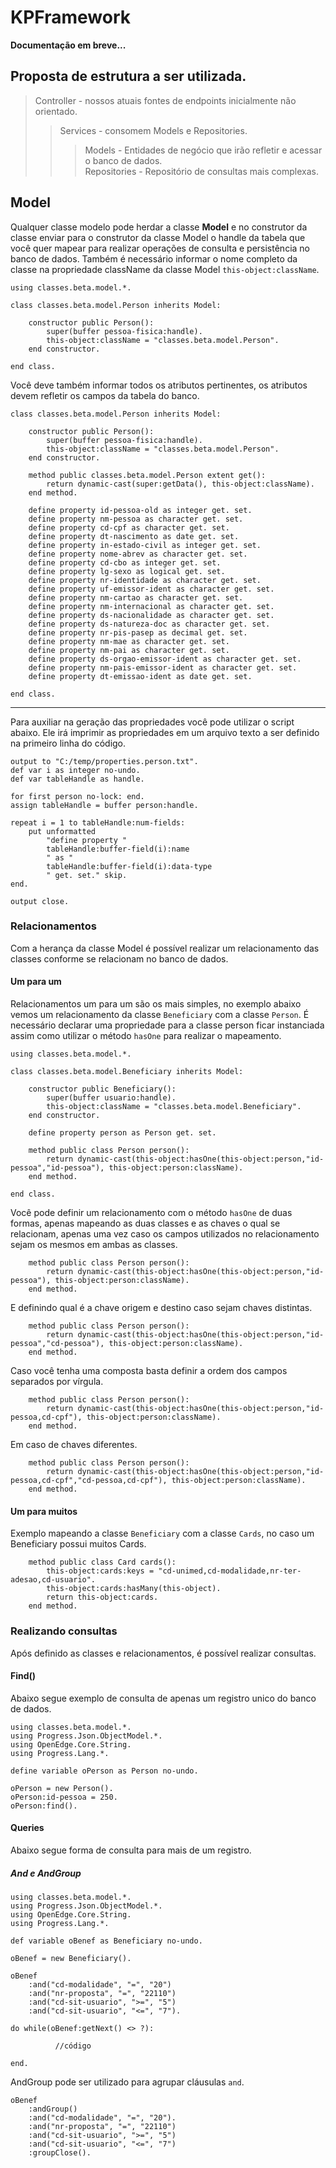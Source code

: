 # KPFramework

**Documentação em breve...**

## Proposta de estrutura a ser utilizada.
> Controller - nossos atuais fontes de endpoints inicialmente não orientado.
>> Services - consomem Models e Repositories.
>>> Models - Entidades de negócio que irão refletir e acessar o banco de dados.  
>>> Repositories - Repositório de consultas mais complexas.
          
## Model
Qualquer classe modelo pode herdar a classe **Model** e no construtor da classe enviar para o construtor da classe Model o handle da tabela que você quer mapear para realizar operações de consulta e persistência no banco de dados. Também é necessário informar o nome completo da classe na propriedade className da classe Model `this-object:className`.

```
using classes.beta.model.*.

class classes.beta.model.Person inherits Model:

    constructor public Person():
        super(buffer pessoa-fisica:handle).
        this-object:className = "classes.beta.model.Person".        
    end constructor.

end class.
```

Você deve também informar todos os atributos pertinentes, os atributos devem refletir os campos da tabela do banco.

```
class classes.beta.model.Person inherits Model:
    
    constructor public Person():
        super(buffer pessoa-fisica:handle).
        this-object:className = "classes.beta.model.Person".        
    end constructor.

    method public classes.beta.model.Person extent get():
        return dynamic-cast(super:getData(), this-object:className).
    end method.        

    define property id-pessoa-old as integer get. set.
    define property nm-pessoa as character get. set.
    define property cd-cpf as character get. set.
    define property dt-nascimento as date get. set.
    define property in-estado-civil as integer get. set.
    define property nome-abrev as character get. set.
    define property cd-cbo as integer get. set.
    define property lg-sexo as logical get. set.
    define property nr-identidade as character get. set.
    define property uf-emissor-ident as character get. set.
    define property nm-cartao as character get. set.
    define property nm-internacional as character get. set.
    define property ds-nacionalidade as character get. set.
    define property ds-natureza-doc as character get. set.
    define property nr-pis-pasep as decimal get. set.
    define property nm-mae as character get. set.
    define property nm-pai as character get. set.
    define property ds-orgao-emissor-ident as character get. set.
    define property nm-pais-emissor-ident as character get. set.
    define property dt-emissao-ident as date get. set.

end class.
```
***
Para auxiliar na geração das propriedades você pode utilizar o script abaixo. Ele irá imprimir as propriedades em um arquivo texto a ser definido na primeiro linha do código.
```
output to "C:/temp/properties.person.txt".
def var i as integer no-undo.
def var tableHandle as handle.

for first person no-lock: end.
assign tableHandle = buffer person:handle.

repeat i = 1 to tableHandle:num-fields:
    put unformatted 
        "define property " 
        tableHandle:buffer-field(i):name 
        " as "
        tableHandle:buffer-field(i):data-type
        " get. set." skip.
end.

output close.
```
### Relacionamentos
Com a herança da classe Model é possível realizar um relacionamento das classes conforme se relacionam no banco de dados.

#### Um para um
Relacionamentos um para um são os mais simples, no exemplo abaixo vemos um relacionamento da classe `Beneficiary` com a classe `Person`. É necessário declarar uma propriedade para a classe person ficar instanciada assim como utilizar o método `hasOne` para realizar o mapeamento.

```
using classes.beta.model.*.

class classes.beta.model.Beneficiary inherits Model:   

    constructor public Beneficiary():
        super(buffer usuario:handle).
        this-object:className = "classes.beta.model.Beneficiary".  
    end constructor.

    define property person as Person get. set.

    method public class Person person():
        return dynamic-cast(this-object:hasOne(this-object:person,"id-pessoa","id-pessoa"), this-object:person:className).
    end method. 

end class.
```
Você pode definir um relacionamento com o método `hasOne` de duas formas, apenas mapeando as duas classes e as chaves o qual se relacionam, apenas uma vez caso os campos utilizados no relacionamento sejam os mesmos em ambas as classes.
```
    method public class Person person():
        return dynamic-cast(this-object:hasOne(this-object:person,"id-pessoa"), this-object:person:className).
    end method. 
```
E definindo qual é a chave origem e destino caso sejam chaves distintas.
```
    method public class Person person():
        return dynamic-cast(this-object:hasOne(this-object:person,"id-pessoa","cd-pessoa"), this-object:person:className).
    end method. 
```

Caso você tenha uma composta basta definir a ordem dos campos separados por vírgula.
```
    method public class Person person():
        return dynamic-cast(this-object:hasOne(this-object:person,"id-pessoa,cd-cpf"), this-object:person:className).
    end method. 
```
Em caso de chaves diferentes.
```
    method public class Person person():
        return dynamic-cast(this-object:hasOne(this-object:person,"id-pessoa,cd-cpf","cd-pessoa,cd-cpf"), this-object:person:className).
    end method. 
```

#### Um para muitos
Exemplo mapeando a classe `Beneficiary` com a classe `Cards`, no caso um Beneficiary possui muitos Cards.
```
    method public class Card cards():
        this-object:cards:keys = "cd-unimed,cd-modalidade,nr-ter-adesao,cd-usuario".
        this-object:cards:hasMany(this-object).
        return this-object:cards.
    end method.
```
### Realizando consultas
Após definido as classes e relacionamentos, é possível realizar consultas.

#### Find()
Abaixo segue exemplo de consulta de apenas um registro unico do banco de dados.
```
using classes.beta.model.*.
using Progress.Json.ObjectModel.*.
using OpenEdge.Core.String.
using Progress.Lang.*.

define variable oPerson as Person no-undo.

oPerson = new Person().
oPerson:id-pessoa = 250.
oPerson:find().
```

#### Queries
Abaixo segue forma de consulta para mais de um registro.

##### And e AndGroup
```
using classes.beta.model.*.
using Progress.Json.ObjectModel.*.
using OpenEdge.Core.String.
using Progress.Lang.*.

def variable oBenef as Beneficiary no-undo.

oBenef = new Beneficiary().

oBenef
    :and("cd-modalidade", "=", "20")
    :and("nr-proposta", "=", "22110")
    :and("cd-sit-usuario", ">=", "5")
    :and("cd-sit-usuario", "<=", "7").

do while(oBenef:getNext() <> ?):

          //código

end.
```
AndGroup pode ser utilizado para agrupar cláusulas `and`.
```
oBenef
    :andGroup()
    :and("cd-modalidade", "=", "20").
    :and("nr-proposta", "=", "22110")
    :and("cd-sit-usuario", ">=", "5")
    :and("cd-sit-usuario", "<=", "7")
    :groupClose().
```

